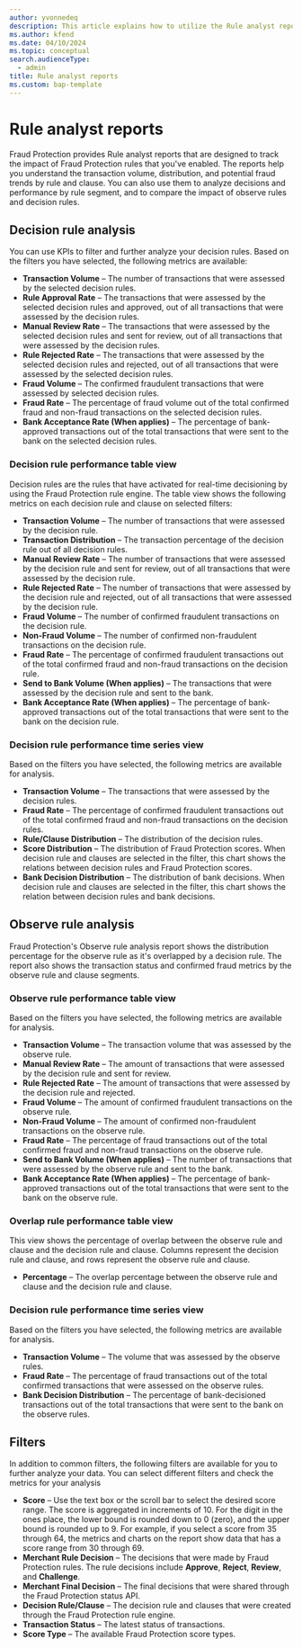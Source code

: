 ```yaml
---
author: yvonnedeq
description: This article explains how to utilize the Rule analyst reports in Microsoft Dynamics 365 Fraud Protection.
ms.author: kfend
ms.date: 04/10/2024
ms.topic: conceptual
search.audienceType:
  - admin
title: Rule analyst reports
ms.custom: bap-template
---
```


# Rule analyst reports

Fraud Protection provides Rule analyst reports that are designed to track the impact of Fraud Protection rules that you've enabled. The reports help you understand the transaction volume, distribution, and potential fraud trends by rule and clause. You can also use them to analyze decisions and performance by rule segment, and to compare the impact of observe rules and decision rules.

## Decision rule analysis
You can use KPIs to filter and further analyze your decision rules. Based on the filters you have selected, the following metrics are available:

- **Transaction Volume** – The number of transactions that were assessed by the selected decision rules.
- **Rule Approval Rate** – The transactions that were assessed by the selected decision rules and approved, out of all transactions that were assessed by the decision rules. 
- **Manual Review Rate** – The transactions that were assessed by the selected decision rules and sent for review, out of all transactions that were assessed by the decision rules.
- **Rule Rejected Rate** – The transactions that were assessed by the selected decision rules and rejected, out of all transactions that were assessed by the selected decision rules.
- **Fraud Volume** – The confirmed fraudulent transactions that were assessed by selected decision rules.
- **Fraud Rate** – The percentage of fraud volume out of the total confirmed fraud and non-fraud transactions on the selected decision rules.
- **Bank Acceptance Rate (When applies)** – The percentage of bank-approved transactions out of the total transactions that were sent to the bank on the selected decision rules.

### Decision rule performance table view
Decision rules are the rules that have activated for real-time decisioning by using the Fraud Protection rule engine. The table view shows the following metrics on each decision rule and clause on selected filters:

- **Transaction Volume** – The number of transactions that were assessed by the decision rule.
- **Transaction Distribution** – The transaction percentage of the decision rule out of all decision rules.
- **Manual Review Rate** – The number of transactions that were assessed by the decision rule and sent for review, out of all transactions that were assessed by the decision rule.
- **Rule Rejected Rate** – The number of transactions that were assessed by the decision rule and rejected, out of all transactions that were assessed by the decision rule.
- **Fraud Volume** – The number of confirmed fraudulent transactions on the decision rule.
- **Non-Fraud Volume** – The number of confirmed non-fraudulent transactions on the decision rule.
- **Fraud Rate** – The percentage of confirmed fraudulent transactions out of the total confirmed fraud and non-fraud transactions on the decision rule.
- **Send to Bank Volume (When applies)** – The transactions that were assessed by the decision rule and sent to the bank.
- **Bank Acceptance Rate (When applies)** – The percentage of bank-approved transactions out of the total transactions that were sent to the bank on the decision rule.

### Decision rule performance time series view
Based on the filters you have selected, the following metrics are available for analysis.

- **Transaction Volume** – The transactions that were assessed by the decision rules.
- **Fraud Rate** – The percentage of confirmed fraudulent transactions out of the total confirmed fraud and non-fraud transactions on the decision rules.
- **Rule/Clause Distribution** – The distribution of the decision rules.
- **Score Distribution** – The distribution of Fraud Protection scores. When decision rule and clauses are selected in the filter, this chart shows the relations between decision rules and Fraud Protection scores.
- **Bank Decision Distribution** – The distribution of bank decisions. When decision rule and clauses are selected in the filter, this chart shows the relation between decision rules and bank decisions.

## Observe rule analysis
Fraud Protection's Observe rule analysis report shows the distribution percentage for the observe rule as it's overlapped by a decision rule. The report also shows the transaction status and confirmed fraud metrics by the observe rule and clause segments.

### Observe rule performance table view
Based on the filters you have selected, the following metrics are available for analysis.

- **Transaction Volume** – The transaction volume that was assessed by the observe rule.
- **Manual Review Rate** – The amount of transactions that were assessed by the decision rule and sent for review.
- **Rule Rejected Rate** – The amount of transactions that were assessed by the decision rule and rejected.
- **Fraud Volume** – The amount of confirmed fraudulent transactions on the observe rule.
- **Non-Fraud Volume** – The amount of confirmed non-fraudulent transactions on the observe rule.
- **Fraud Rate** – The percentage of fraud transactions out of the total confirmed fraud and non-fraud transactions on the observe rule.
- **Send to Bank Volume (When applies)** – The number of transactions that were assessed by the observe rule and sent to the bank.
- **Bank Acceptance Rate (When applies)** – The percentage of bank-approved transactions out of the total transactions that were sent to the bank on the observe rule.

### Overlap rule performance table view
This view shows the percentage of overlap between the observe rule and clause and the decision rule and clause. Columns represent the decision rule and clause, and rows represent the observe rule and clause.

- **Percentage** – The overlap percentage between the observe rule and clause and the decision rule and clause.

### Decision rule performance time series view
Based on the filters you have selected, the following metrics are available for analysis.

- **Transaction Volume** – The volume that was assessed by the observe rules.
- **Fraud Rate** – The percentage of fraud transactions out of the total confirmed transactions that were assessed on the observe rules.
- **Bank Decision Distribution** – The percentage of bank-decisioned transactions out of the total transactions that were sent to the bank on the observe rules.

## Filters
In addition to common filters, the following filters are available for you to further analyze your data. You can select different filters and check the metrics for your analysis

- **Score** – Use the text box or the scroll bar to select the desired score range. The score is aggregated in increments of 10. For the digit in the ones place, the lower bound is rounded down to 0 (zero), and the upper bound is rounded up to 9. For example, if you select a score from 35 through 64, the metrics and charts on the report show data that has a score range from 30 through 69.
- **Merchant Rule Decision** – The decisions that were made by Fraud Protection rules. The rule decisions include **Approve**, **Reject**, **Review**, and **Challenge**.
- **Merchant Final Decision** – The final decisions that were shared through the Fraud Protection status API.
- **Decision Rule/Clause** – The decision rule and clauses that were created through the Fraud Protection rule engine.
- **Transaction Status** – The latest status of transactions.
- **Score Type** – The available Fraud Protection score types.
